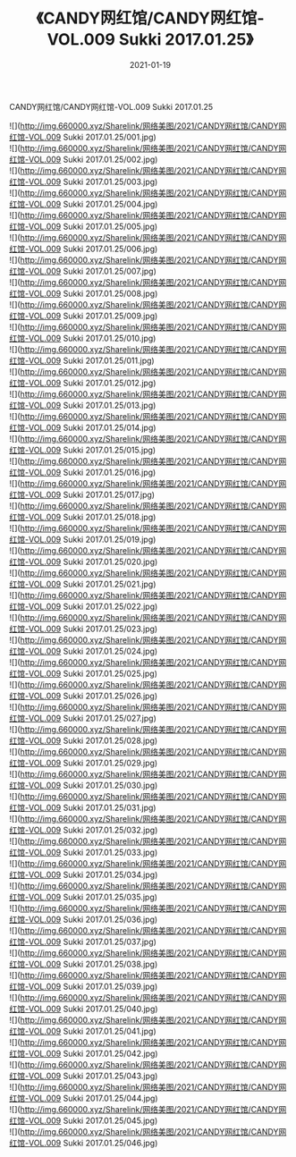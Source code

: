 ﻿---
layout: post
title:  《CANDY网红馆/CANDY网红馆-VOL.009 Sukki 2017.01.25》
date:   2021-01-19
img: http://img.660000.xyz/Sharelink/网络美图/2021/CANDY网红馆/CANDY网红馆-VOL.009 Sukki 2017.01.25/000.jpg
categories: [美女, 清纯, 唯美]
---

CANDY网红馆/CANDY网红馆-VOL.009 Sukki 2017.01.25

 ![](http://img.660000.xyz/Sharelink/网络美图/2021/CANDY网红馆/CANDY网红馆-VOL.009 Sukki 2017.01.25/001.jpg) <br>![](http://img.660000.xyz/Sharelink/网络美图/2021/CANDY网红馆/CANDY网红馆-VOL.009 Sukki 2017.01.25/002.jpg) <br>![](http://img.660000.xyz/Sharelink/网络美图/2021/CANDY网红馆/CANDY网红馆-VOL.009 Sukki 2017.01.25/003.jpg) <br>![](http://img.660000.xyz/Sharelink/网络美图/2021/CANDY网红馆/CANDY网红馆-VOL.009 Sukki 2017.01.25/004.jpg) <br>![](http://img.660000.xyz/Sharelink/网络美图/2021/CANDY网红馆/CANDY网红馆-VOL.009 Sukki 2017.01.25/005.jpg) <br>![](http://img.660000.xyz/Sharelink/网络美图/2021/CANDY网红馆/CANDY网红馆-VOL.009 Sukki 2017.01.25/006.jpg) <br>![](http://img.660000.xyz/Sharelink/网络美图/2021/CANDY网红馆/CANDY网红馆-VOL.009 Sukki 2017.01.25/007.jpg) <br>![](http://img.660000.xyz/Sharelink/网络美图/2021/CANDY网红馆/CANDY网红馆-VOL.009 Sukki 2017.01.25/008.jpg) <br>![](http://img.660000.xyz/Sharelink/网络美图/2021/CANDY网红馆/CANDY网红馆-VOL.009 Sukki 2017.01.25/009.jpg) <br>![](http://img.660000.xyz/Sharelink/网络美图/2021/CANDY网红馆/CANDY网红馆-VOL.009 Sukki 2017.01.25/010.jpg) <br>![](http://img.660000.xyz/Sharelink/网络美图/2021/CANDY网红馆/CANDY网红馆-VOL.009 Sukki 2017.01.25/011.jpg) <br>![](http://img.660000.xyz/Sharelink/网络美图/2021/CANDY网红馆/CANDY网红馆-VOL.009 Sukki 2017.01.25/012.jpg) <br>![](http://img.660000.xyz/Sharelink/网络美图/2021/CANDY网红馆/CANDY网红馆-VOL.009 Sukki 2017.01.25/013.jpg) <br>![](http://img.660000.xyz/Sharelink/网络美图/2021/CANDY网红馆/CANDY网红馆-VOL.009 Sukki 2017.01.25/014.jpg) <br>![](http://img.660000.xyz/Sharelink/网络美图/2021/CANDY网红馆/CANDY网红馆-VOL.009 Sukki 2017.01.25/015.jpg) <br>![](http://img.660000.xyz/Sharelink/网络美图/2021/CANDY网红馆/CANDY网红馆-VOL.009 Sukki 2017.01.25/016.jpg) <br>![](http://img.660000.xyz/Sharelink/网络美图/2021/CANDY网红馆/CANDY网红馆-VOL.009 Sukki 2017.01.25/017.jpg) <br>![](http://img.660000.xyz/Sharelink/网络美图/2021/CANDY网红馆/CANDY网红馆-VOL.009 Sukki 2017.01.25/018.jpg) <br>![](http://img.660000.xyz/Sharelink/网络美图/2021/CANDY网红馆/CANDY网红馆-VOL.009 Sukki 2017.01.25/019.jpg) <br>![](http://img.660000.xyz/Sharelink/网络美图/2021/CANDY网红馆/CANDY网红馆-VOL.009 Sukki 2017.01.25/020.jpg) <br>![](http://img.660000.xyz/Sharelink/网络美图/2021/CANDY网红馆/CANDY网红馆-VOL.009 Sukki 2017.01.25/021.jpg) <br>![](http://img.660000.xyz/Sharelink/网络美图/2021/CANDY网红馆/CANDY网红馆-VOL.009 Sukki 2017.01.25/022.jpg) <br>![](http://img.660000.xyz/Sharelink/网络美图/2021/CANDY网红馆/CANDY网红馆-VOL.009 Sukki 2017.01.25/023.jpg) <br>![](http://img.660000.xyz/Sharelink/网络美图/2021/CANDY网红馆/CANDY网红馆-VOL.009 Sukki 2017.01.25/024.jpg) <br>![](http://img.660000.xyz/Sharelink/网络美图/2021/CANDY网红馆/CANDY网红馆-VOL.009 Sukki 2017.01.25/025.jpg) <br>![](http://img.660000.xyz/Sharelink/网络美图/2021/CANDY网红馆/CANDY网红馆-VOL.009 Sukki 2017.01.25/026.jpg) <br>![](http://img.660000.xyz/Sharelink/网络美图/2021/CANDY网红馆/CANDY网红馆-VOL.009 Sukki 2017.01.25/027.jpg) <br>![](http://img.660000.xyz/Sharelink/网络美图/2021/CANDY网红馆/CANDY网红馆-VOL.009 Sukki 2017.01.25/028.jpg) <br>![](http://img.660000.xyz/Sharelink/网络美图/2021/CANDY网红馆/CANDY网红馆-VOL.009 Sukki 2017.01.25/029.jpg) <br>![](http://img.660000.xyz/Sharelink/网络美图/2021/CANDY网红馆/CANDY网红馆-VOL.009 Sukki 2017.01.25/030.jpg) <br>![](http://img.660000.xyz/Sharelink/网络美图/2021/CANDY网红馆/CANDY网红馆-VOL.009 Sukki 2017.01.25/031.jpg) <br>![](http://img.660000.xyz/Sharelink/网络美图/2021/CANDY网红馆/CANDY网红馆-VOL.009 Sukki 2017.01.25/032.jpg) <br>![](http://img.660000.xyz/Sharelink/网络美图/2021/CANDY网红馆/CANDY网红馆-VOL.009 Sukki 2017.01.25/033.jpg) <br>![](http://img.660000.xyz/Sharelink/网络美图/2021/CANDY网红馆/CANDY网红馆-VOL.009 Sukki 2017.01.25/034.jpg) <br>![](http://img.660000.xyz/Sharelink/网络美图/2021/CANDY网红馆/CANDY网红馆-VOL.009 Sukki 2017.01.25/035.jpg) <br>![](http://img.660000.xyz/Sharelink/网络美图/2021/CANDY网红馆/CANDY网红馆-VOL.009 Sukki 2017.01.25/036.jpg) <br>![](http://img.660000.xyz/Sharelink/网络美图/2021/CANDY网红馆/CANDY网红馆-VOL.009 Sukki 2017.01.25/037.jpg) <br>![](http://img.660000.xyz/Sharelink/网络美图/2021/CANDY网红馆/CANDY网红馆-VOL.009 Sukki 2017.01.25/038.jpg) <br>![](http://img.660000.xyz/Sharelink/网络美图/2021/CANDY网红馆/CANDY网红馆-VOL.009 Sukki 2017.01.25/039.jpg) <br>![](http://img.660000.xyz/Sharelink/网络美图/2021/CANDY网红馆/CANDY网红馆-VOL.009 Sukki 2017.01.25/040.jpg) <br>![](http://img.660000.xyz/Sharelink/网络美图/2021/CANDY网红馆/CANDY网红馆-VOL.009 Sukki 2017.01.25/041.jpg) <br>![](http://img.660000.xyz/Sharelink/网络美图/2021/CANDY网红馆/CANDY网红馆-VOL.009 Sukki 2017.01.25/042.jpg) <br>![](http://img.660000.xyz/Sharelink/网络美图/2021/CANDY网红馆/CANDY网红馆-VOL.009 Sukki 2017.01.25/043.jpg) <br>![](http://img.660000.xyz/Sharelink/网络美图/2021/CANDY网红馆/CANDY网红馆-VOL.009 Sukki 2017.01.25/044.jpg) <br>![](http://img.660000.xyz/Sharelink/网络美图/2021/CANDY网红馆/CANDY网红馆-VOL.009 Sukki 2017.01.25/045.jpg) <br>![](http://img.660000.xyz/Sharelink/网络美图/2021/CANDY网红馆/CANDY网红馆-VOL.009 Sukki 2017.01.25/046.jpg) <br>